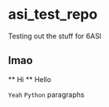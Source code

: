 # asi_test_repo

Testing out the stuff for 6ASI

## lmao

** Hi
** Hello

`Yeah` `Python` paragraphs
